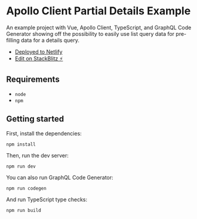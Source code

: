 # Apollo Client Partial Details Example

An example project with Vue, Apollo Client, TypeScript, and GraphQL Code 
Generator showing off the possibility to easily use list query data for 
pre-filling data for a details query.

- [Deployed to Netlify](https://apollo-client-partial-details-exampl.netlify.app)
- [Edit on StackBlitz ⚡️](https://stackblitz.com/edit/vitejs-vite-cw93wj)

## Requirements

- `node`
- `npm`

## Getting started

First, install the dependencies:

```
npm install
```

Then, run the dev server:

```
npm run dev
```

You can also run GraphQL Code Generator:

```
npm run codegen
```

And run TypeScript type checks:

```
npm run build
```
